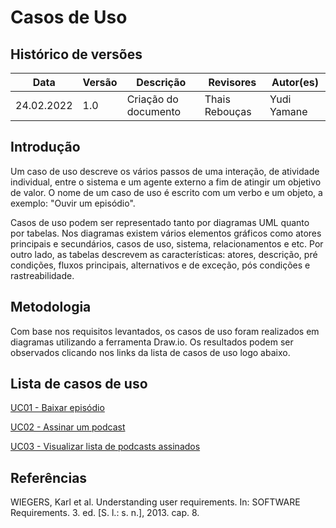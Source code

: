 # Casos de Uso

## Histórico de versões
| Data       | Versão | Descrição            | Revisores      | Autor(es)   |
| ---------- | ------ | -------------------- | -------------- | ----------- |
| 24.02.2022 | 1.0    | Criação do documento | Thais Rebouças | Yudi Yamane |

## Introdução

Um caso de uso descreve os vários passos de uma interação, de atividade 
individual, entre o sistema e um agente externo a fim de atingir um objetivo de
valor. O nome de um caso de uso é escrito com um verbo e um objeto, a exemplo:
"Ouvir um episódio".

Casos de uso podem ser representado tanto por diagramas UML quanto por tabelas.
Nos diagramas existem vários elementos gráficos como atores principais e secundários,
casos de uso, sistema, relacionamentos e etc. Por outro lado, as tabelas descrevem
as características: atores, descrição, pré condições, fluxos principais, alternativos
e de exceção, pós condições e rastreabilidade.

## Metodologia

Com base nos requisitos levantados, os casos de uso foram realizados em 
diagramas utilizando a ferramenta Draw.io. Os resultados podem ser observados clicando
nos links da lista de casos de uso logo abaixo.

## Lista de casos de uso

[UC01 - Baixar episódio](./uc01.md)

[UC02 - Assinar um podcast](./uc02.md)

[UC03 - Visualizar lista de podcasts assinados](./uc02.md)

## Referências

WIEGERS, Karl et al. Understanding user requirements. In: SOFTWARE Requirements. 3. ed. [S. l.: s. n.], 2013. cap. 8.
